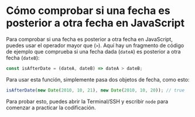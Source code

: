 # Cómo comprobar si una fecha es posterior a otra fecha en JavaScript

Para comprobar si una fecha es posterior a otra fecha en JavaScript, puedes usar el operador mayor que (`>`). Aquí hay un fragmento de código de ejemplo que comprueba si una fecha dada (`dateA`) es posterior a otra fecha (`dateB`):

```js
const isAfterDate = (dateA, dateB) => dateA > dateB;
```

Para usar esta función, simplemente pasa dos objetos de fecha, como esto:

```js
isAfterDate(new Date(2010, 10, 21), new Date(2010, 10, 20)); // true
```

Para probar esto, puedes abrir la Terminal/SSH y escribir `node` para comenzar a practicar la codificación.
